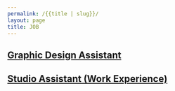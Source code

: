 ```yaml
---
permalink: /{{title | slug}}/
layout: page
title: JOB
---
```

## [Graphic Design Assistant](https://drive.google.com/file/d/1txyzNw21gkh2S2XtPz_qylc654iKIzo5/view?usp=drive_link)

## **[Studio Assistant (Work Experience)](https://drive.google.com/file/d/1bF8tVWuFzz9YN0RY3TqH-8D5IzC0i_4A/view?usp=drive_link)**